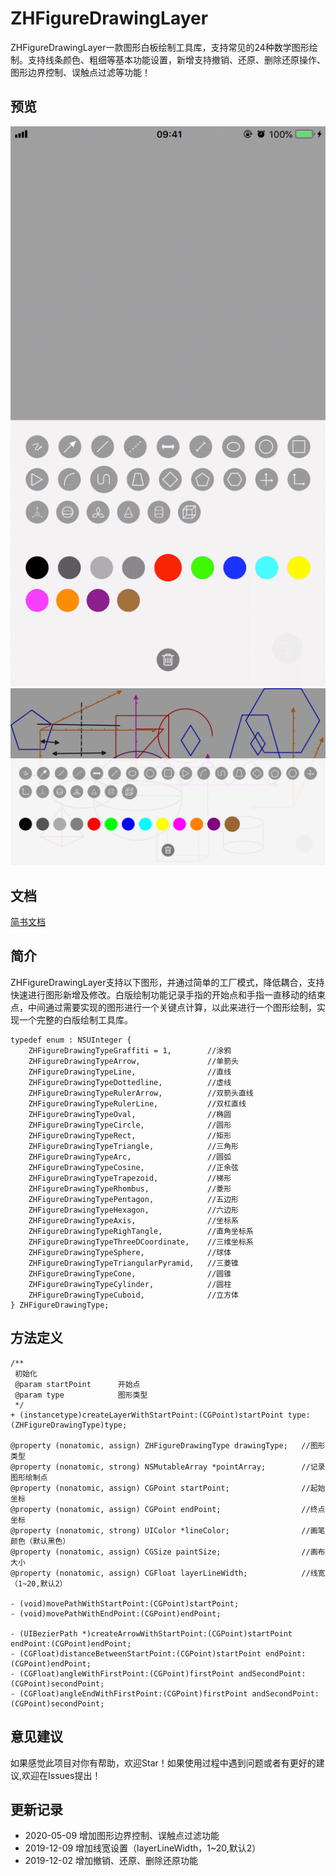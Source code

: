 # ZHFigureDrawingLayer
ZHFigureDrawingLayer一款图形白板绘制工具库，支持常见的24种数学图形绘制。支持线条颜色、粗细等基本功能设置，新增支持撤销、还原、删除还原操作、图形边界控制、误触点过滤等功能！
## 预览
![ZHFigureDrawingLayer](/Image/show.gif)
![ZHFigureDrawingLayer](/Image/IMG_3989.PNG)
## 文档
[简书文档](https://www.jianshu.com/p/5d9df9cc1a4d)
## 简介
ZHFigureDrawingLayer支持以下图形，并通过简单的工厂模式，降低耦合，支持快速进行图形新增及修改。白版绘制功能记录手指的开始点和手指一直移动的结束点，中间通过需要实现的图形进行一个关键点计算，以此来进行一个图形绘制，实现一个完整的白版绘制工具库。

```
typedef enum : NSUInteger {
    ZHFigureDrawingTypeGraffiti = 1,        //涂鸦
    ZHFigureDrawingTypeArrow,               //单箭头
    ZHFigureDrawingTypeLine,                //直线
    ZHFigureDrawingTypeDottedline,          //虚线
    ZHFigureDrawingTypeRulerArrow,          //双箭头直线
    ZHFigureDrawingTypeRulerLine,           //双杠直线
    ZHFigureDrawingTypeOval,                //椭圆
    ZHFigureDrawingTypeCircle,              //圆形
    ZHFigureDrawingTypeRect,                //矩形
    ZHFigureDrawingTypeTriangle,            //三角形
    ZHFigureDrawingTypeArc,                 //圆弧
    ZHFigureDrawingTypeCosine,              //正余弦
    ZHFigureDrawingTypeTrapezoid,           //梯形
    ZHFigureDrawingTypeRhombus,             //菱形
    ZHFigureDrawingTypePentagon,            //五边形
    ZHFigureDrawingTypeHexagon,             //六边形
    ZHFigureDrawingTypeAxis,                //坐标系
    ZHFigureDrawingTypeRighTangle,          //直角坐标系
    ZHFigureDrawingTypeThreeDCoordinate,    //三维坐标系
    ZHFigureDrawingTypeSphere,              //球体
    ZHFigureDrawingTypeTriangularPyramid,   //三菱锥
    ZHFigureDrawingTypeCone,                //圆锥
    ZHFigureDrawingTypeCylinder,            //圆柱
    ZHFigureDrawingTypeCuboid,              //立方体
} ZHFigureDrawingType;
```

## 方法定义
```
/**
 初始化
 @param startPoint      开始点
 @param type            图形类型
 */
+ (instancetype)createLayerWithStartPoint:(CGPoint)startPoint type:(ZHFigureDrawingType)type;

@property (nonatomic, assign) ZHFigureDrawingType drawingType;   //图形类型
@property (nonatomic, strong) NSMutableArray *pointArray;        //记录图形绘制点
@property (nonatomic, assign) CGPoint startPoint;                //起始坐标
@property (nonatomic, assign) CGPoint endPoint;                  //终点坐标
@property (nonatomic, strong) UIColor *lineColor;                //画笔颜色（默认黑色）
@property (nonatomic, assign) CGSize paintSize;                  //画布大小
@property (nonatomic, assign) CGFloat layerLineWidth;            //线宽（1~20,默认2）

- (void)movePathWithStartPoint:(CGPoint)startPoint;
- (void)movePathWithEndPoint:(CGPoint)endPoint;

- (UIBezierPath *)createArrowWithStartPoint:(CGPoint)startPoint endPoint:(CGPoint)endPoint;
- (CGFloat)distanceBetweenStartPoint:(CGPoint)startPoint endPoint:(CGPoint)endPoint;
- (CGFloat)angleWithFirstPoint:(CGPoint)firstPoint andSecondPoint:(CGPoint)secondPoint;
- (CGFloat)angleEndWithFirstPoint:(CGPoint)firstPoint andSecondPoint:(CGPoint)secondPoint;
```
## 意见建议
如果感觉此项目对你有帮助，欢迎Star！如果使用过程中遇到问题或者有更好的建议,欢迎在Issues提出！
## 更新记录
* 2020-05-09 增加图形边界控制、误触点过滤功能
* 2019-12-09 增加线宽设置（layerLineWidth，1~20,默认2）
* 2019-12-02 增加撤销、还原、删除还原功能
